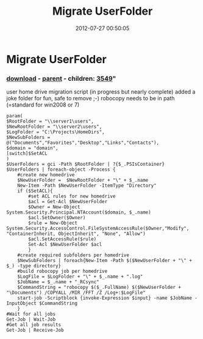 ﻿---
pid:            3548
parent:         3544
children:       3549
poster:         chriskenis
title:          Migrate UserFolder
date:           2012-07-27 00:50:05
format:         posh
---

# Migrate UserFolder

### [download](3548.ps1) - [parent](3544.md) - children: [3549](3549.md)"

user home drive migration script (in progress but nearly complete)
added a joke folder for fun, safe to remove ;-)
robocopy needs to be in path (=standard for win2008 or 7)

```posh
param(
$RootFolder = "\\server1\users",
$NewRootFolder = "\\server2\users",
$LogFolder = "C:\Projects\HomeDirs",
$NewSubFolders = @("Documents","Favorites","Desktop","Links","Contacts"),
$domain = "domain",
[switch]$SetACL
)
$UserFolders = gci -Path $RootFolder | ?{$_.PSIsContainer}
$UserFolders | foreach-object -Process {
	#create new homedrive
	$NewUserFolder =  $NewRootFolder + "\" + $_.name
	New-Item -Path $NewUserFolder -ItemType "Directory"
	if ($SetACL){
		#set ACL rules for new homedrive
		$acl = Get-Acl $NewUserFolder
		$Owner = New-Object System.Security.Principal.NTAccount($domain, $_.name)
		$acl.SetOwner($Owner)
		$rule = New-Object System.Security.AccessControl.FileSystemAccessRule($Owner,"Modify", "ContainerInherit, ObjectInherit", "None", "Allow")
		$acl.SetAccessRule($rule)
		Set-Acl $NewUserFolder $acl
		}
	#create required subfolders per homedrive
	$NewSubFolders | foreach{New-Item -Path $($NewUserFolder + "\" + $_) -type directory}
	#build robocopy job per homedrive
	$LogFile = $LogFolder + "\" + $_.name + ".log"
	$JobName = $_.name + "_RCsync"
	$CommandString = "robocopy $($_.FullName) $($NewUserFolder + "\Documents") /COPYALL /MIR /FFT /Z /Log+:$LogFile"
	start-job -Scriptblock {invoke-Expression $input} -name $JobName -InputObject $CommandString
    }
#Wait for all jobs
Get-Job | Wait-Job
#Get all job results
Get-Job | Receive-Job 
```
